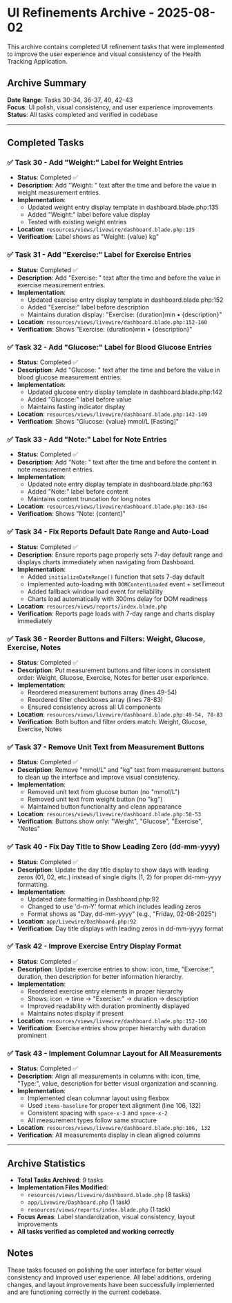 # UI Refinements Archive - 2025-08-02

This archive contains completed UI refinement tasks that were implemented to improve the user experience and visual consistency of the Health Tracking Application.

## Archive Summary

**Date Range**: Tasks 30-34, 36-37, 40, 42-43  
**Focus**: UI polish, visual consistency, and user experience improvements  
**Status**: All tasks completed and verified in codebase  

---

## Completed Tasks

### ✅ Task 30 - Add "Weight:" Label for Weight Entries
- **Status**: Completed ✅
- **Description**: Add "Weight: " text after the time and before the value in weight measurement entries.
- **Implementation**: 
  - Updated weight entry display template in dashboard.blade.php:135
  - Added "Weight:" label before value display
  - Tested with existing weight entries
- **Location**: `resources/views/livewire/dashboard.blade.php:135`
- **Verification**: Label shows as "Weight: {value} kg"

### ✅ Task 31 - Add "Exercise:" Label for Exercise Entries  
- **Status**: Completed ✅
- **Description**: Add "Exercise: " text after the time and before the value in exercise measurement entries.
- **Implementation**:
  - Updated exercise entry display template in dashboard.blade.php:152
  - Added "Exercise:" label before description
  - Maintains duration display: "Exercise: {duration}min • {description}"
- **Location**: `resources/views/livewire/dashboard.blade.php:152-160`
- **Verification**: Shows "Exercise: {duration}min • {description}"

### ✅ Task 32 - Add "Glucose:" Label for Blood Glucose Entries
- **Status**: Completed ✅  
- **Description**: Add "Glucose: " text after the time and before the value in blood glucose measurement entries.
- **Implementation**:
  - Updated glucose entry display template in dashboard.blade.php:142
  - Added "Glucose:" label before value
  - Maintains fasting indicator display
- **Location**: `resources/views/livewire/dashboard.blade.php:142-149`
- **Verification**: Shows "Glucose: {value} mmol/L [Fasting]"

### ✅ Task 33 - Add "Note:" Label for Note Entries
- **Status**: Completed ✅
- **Description**: Add "Note: " text after the time and before the content in note measurement entries.
- **Implementation**:
  - Updated note entry display template in dashboard.blade.php:163
  - Added "Note:" label before content
  - Maintains content truncation for long notes
- **Location**: `resources/views/livewire/dashboard.blade.php:163-164`
- **Verification**: Shows "Note: {content}"

### ✅ Task 34 - Fix Reports Default Date Range and Auto-Load
- **Status**: Completed ✅
- **Description**: Ensure reports page properly sets 7-day default range and displays charts immediately when navigating from Dashboard.
- **Implementation**:
  - Added `initializeDateRange()` function that sets 7-day default
  - Implemented auto-loading with `DOMContentLoaded` event + setTimeout
  - Added fallback window load event for reliability
  - Charts load automatically with 300ms delay for DOM readiness
- **Location**: `resources/views/reports/index.blade.php`
- **Verification**: Reports page loads with 7-day range and charts display immediately

### ✅ Task 36 - Reorder Buttons and Filters: Weight, Glucose, Exercise, Notes
- **Status**: Completed ✅
- **Description**: Put measurement buttons and filter icons in consistent order: Weight, Glucose, Exercise, Notes for better user experience.
- **Implementation**:
  - Reordered measurement buttons array (lines 49-54)
  - Reordered filter checkboxes array (lines 78-83)  
  - Ensured consistency across all UI components
- **Location**: `resources/views/livewire/dashboard.blade.php:49-54, 78-83`
- **Verification**: Both button and filter orders match: Weight, Glucose, Exercise, Notes

### ✅ Task 37 - Remove Unit Text from Measurement Buttons
- **Status**: Completed ✅
- **Description**: Remove "mmol/L" and "kg" text from measurement buttons to clean up the interface and improve visual consistency.
- **Implementation**:
  - Removed unit text from glucose button (no "mmol/L")
  - Removed unit text from weight button (no "kg")
  - Maintained button functionality and clean appearance
- **Location**: `resources/views/livewire/dashboard.blade.php:50-53`
- **Verification**: Buttons show only: "Weight", "Glucose", "Exercise", "Notes"

### ✅ Task 40 - Fix Day Title to Show Leading Zero (dd-mm-yyyy)
- **Status**: Completed ✅
- **Description**: Update the day title display to show days with leading zeros (01, 02, etc.) instead of single digits (1, 2) for proper dd-mm-yyyy formatting.
- **Implementation**:
  - Updated date formatting in Dashboard.php:92
  - Changed to use 'd-m-Y' format which includes leading zeros
  - Format shows as "Day, dd-mm-yyyy" (e.g., "Friday, 02-08-2025")
- **Location**: `app/Livewire/Dashboard.php:92`
- **Verification**: Day title displays with leading zeros in dd-mm-yyyy format

### ✅ Task 42 - Improve Exercise Entry Display Format
- **Status**: Completed ✅
- **Description**: Update exercise entries to show: icon, time, "Exercise:", duration, then description for better information hierarchy.
- **Implementation**:
  - Reordered exercise entry elements in proper hierarchy
  - Shows: icon → time → "Exercise:" → duration → description
  - Improved readability with duration prominently displayed
  - Maintains notes display if present
- **Location**: `resources/views/livewire/dashboard.blade.php:152-160`
- **Verification**: Exercise entries show proper hierarchy with duration prominent

### ✅ Task 43 - Implement Columnar Layout for All Measurements
- **Status**: Completed ✅
- **Description**: Align all measurements in columns with: icon, time, "Type:", value, description for better visual organization and scanning.
- **Implementation**:
  - Implemented clean columnar layout using flexbox
  - Used `items-baseline` for proper text alignment (line 106, 132)
  - Consistent spacing with `space-x-3` and `space-x-2`
  - All measurement types follow same structure
- **Location**: `resources/views/livewire/dashboard.blade.php:106, 132`
- **Verification**: All measurements display in clean aligned columns

---

## Archive Statistics

- **Total Tasks Archived**: 9 tasks
- **Implementation Files Modified**: 
  - `resources/views/livewire/dashboard.blade.php` (8 tasks)
  - `app/Livewire/Dashboard.php` (1 task)  
  - `resources/views/reports/index.blade.php` (1 task)
- **Focus Areas**: Label standardization, visual consistency, layout improvements
- **All tasks verified as completed and working correctly**

## Notes

These tasks focused on polishing the user interface for better visual consistency and improved user experience. All label additions, ordering changes, and layout improvements have been successfully implemented and are functioning correctly in the current codebase.